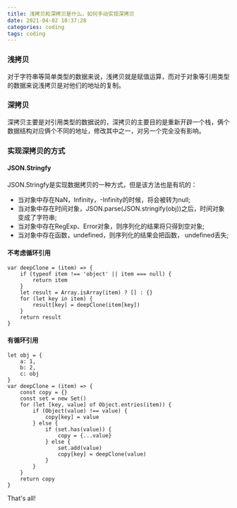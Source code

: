 ```yaml
---
title: 浅拷贝和深拷贝是什么，如何手动实现深拷贝
date: 2021-04-02 10:37:28
categories: coding
tags: coding
---
```

### 浅拷贝
对于字符串等简单类型的数据来说，浅拷贝就是赋值运算，而对于对象等引用类型的数据来说浅拷贝是对他们的地址的复制。
### 深拷贝
深拷贝主要是对引用类型的数据说的，深拷贝的主要目的是重新开辟一个栈，俩个数据结构对应俩个不同的地址，修改其中之一，对另一个完全没有影响。
### 实现深拷贝的方式
#### JSON.Stringfy
JSON.Stringfy是实现数据拷贝的一种方式，但是该方法也是有坑的：
+ 当对象中存在NaN，Infinity，-Infinity的时候，将会被转为null;
+ 当对象中存在时间对象，JSON.parse(JSON.stringify(obj))之后，时间对象变成了字符串;
+ 当对象中存在RegExp、Error对象，则序列化的结果将只得到空对象;
+ 当对象中存在函数，undefined，则序列化的结果会把函数， undefined丢失;

#### 不考虑循环引用
```
var deepClone = (item) => {
    if (typeof item !== 'object' || item === null) {
        return item
    }
    let result = Array.isArray(item) ? [] : {}
    for (let key in item) {
        result[key] = deepClone(item[key])
    }
    return result
}
```
#### 有循环引用
```
let obj = {
    a: 1,
    b: 2,
    c: obj
}
var deepClone = (item) => {
    const copy = {}
    const set = new Set()
    for (let [key, value] of Object.entries(item)) {
        if (Object(value) !== value) {
            copy[key] = value
        } else {
            if (set.has(value)) {
                copy = {...value}
            } else {
                set.add(value)
                copy[key] = deepClone(value)
            }
        }
    }
    return copy
}
```
That's all!
